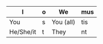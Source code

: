 | I         | o   | We        | mus |
| --------- | --- | --------- | --- |
| You       | s   | You (all) | tis |
| He/She/it | t   | They      | nt  |